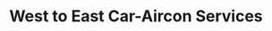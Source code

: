 ---
title: "West to East Car-Aircon Services"
url: /imus/west-to-east-car-aircon-services/
shop: car repair
---